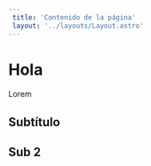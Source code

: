 ```yaml
---
 title: 'Contenido de la página'
 layout: '../layouts/Layout.astro'
---
```


# Hola

Lorem

## Subtítulo

## Sub 2

